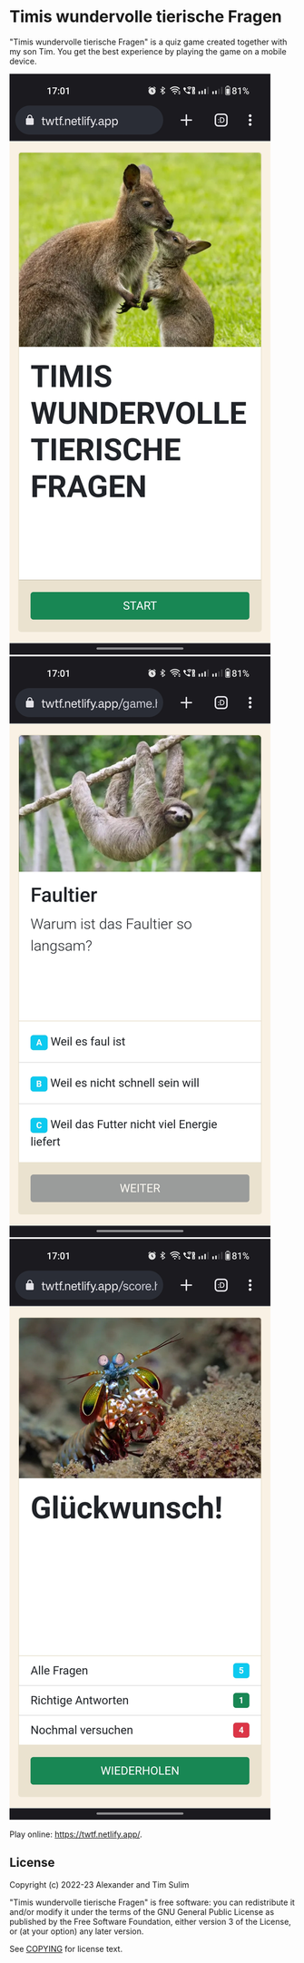 # Timis wundervolle tierische Fragen

"Timis wundervolle tierische Fragen" is a quiz game created together with my
son Tim. You get the best experience by playing the game on a mobile device.

![Welcome screen](docs/screenshots/Screenshot_2023-02-28-17-01-04-59_40deb401b9ffe8e1df2f1cc5ba480b12.jpg)
![Game screen](docs/screenshots/Screenshot_2023-02-28-17-01-27-02_40deb401b9ffe8e1df2f1cc5ba480b12.jpg)
![Score screen](docs/screenshots/Screenshot_2023-02-28-17-01-38-50_40deb401b9ffe8e1df2f1cc5ba480b12.jpg)

Play online: <https://twtf.netlify.app/>.

## License

Copyright (c) 2022-23 Alexander and Tim Sulim

"Timis wundervolle tierische Fragen" is free software: you can redistribute it
and/or modify it under the terms of the GNU General Public License as published
by the Free Software Foundation, either version 3 of the License, or (at your
option) any later version.

See [COPYING](COPYING) for license text.
